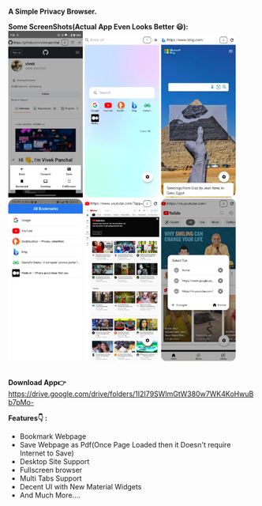 

<b>A Simple Privacy Browser.</b></br>



<b>Some ScreenShots(Actual App Even Looks Better 😃):</b></br>
<img src="https://github.com/vivek-panchal/Web-Wise/blob/master/app_screenshots/Screenshot_20230109-195050.png" width=30% height=30%/>
<img src="https://github.com/vivek-panchal/Web-Wise/blob/master/app_screenshots/1.png" width=30% height=30%/>
<img src="https://github.com/vivek-panchal/Web-Wise/blob/master/app_screenshots/2.png" width=30% height=30%/>
<img src="https://github.com/vivek-panchal/Web-Wise/blob/master/app_screenshots/4.png" width=30% height=30%/>
<img src="https://github.com/vivek-panchal/Web-Wise/blob/master/app_screenshots/6.png" width=30% height=30%/>
<img src="https://github.com/vivek-panchal/Web-Wise/blob/master/app_screenshots/tabs.png" width=30% height=30%/>
<br>
<br>

<b> Download App👉</b>
https://drive.google.com/drive/folders/1I2I79SWImGtW380w7WK4KoHwuBb7pMo-
  
 <b>Features👇 : </b>
<ul>
<li>Bookmark Webpage
<li>Save Webpage as Pdf(Once Page Loaded then it Doesn't require Internet to Save)
<li>Desktop Site Support
<li>Fullscreen browser
<li>Multi Tabs Support
<li>Decent UI with New Material Widgets
<li>And Much More....
</ul>
  
